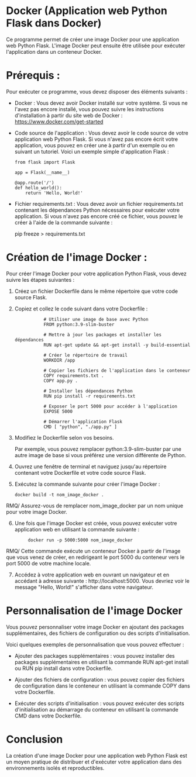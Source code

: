 
# Docker (Application web Python Flask dans Docker)


Ce programme permet de créer une image Docker pour une application web Python Flask. L'image Docker peut ensuite être utilisée pour exécuter l'application dans un conteneur Docker.

# Prérequis :

Pour exécuter ce programme, vous devez disposer des éléments suivants :

- Docker : Vous devez avoir Docker installé sur votre système. Si vous ne l'avez pas encore installé, vous pouvez suivre les instructions d'installation à partir du site web de Docker : https://www.docker.com/get-started

- Code source de l'application : Vous devez avoir le code source de votre application web Python Flask. Si vous n'avez pas encore écrit votre application, vous pouvez en créer une à partir d'un exemple ou en suivant un tutoriel. Voici un exemple simple d'application Flask :

      from flask import Flask

      app = Flask(__name__)

      @app.route('/')
      def hello_world():
          return 'Hello, World!'
          
- Fichier requirements.txt : Vous devez avoir un fichier requirements.txt contenant les dépendances Python nécessaires pour exécuter votre application. Si vous n'avez pas encore créé ce fichier, vous pouvez le créer à l'aide de la commande suivante :

    pip freeze > requirements.txt

# Création de l'image Docker :

Pour créer l'image Docker pour votre application Python Flask, vous devez suivre les étapes suivantes :

1. Créez un fichier Dockerfile dans le même répertoire que votre code source Flask.

2. Copiez et collez le code suivant dans votre Dockerfile :



                  # Utiliser une image de base avec Python
                  FROM python:3.9-slim-buster

                  # Mettre à jour les packages et installer les dépendances
                  RUN apt-get update && apt-get install -y build-essential

                  # Créer le répertoire de travail
                  WORKDIR /app

                  # Copier les fichiers de l'application dans le conteneur
                  COPY requirements.txt .
                  COPY app.py .

                  # Installer les dépendances Python
                  RUN pip install -r requirements.txt

                  # Exposer le port 5000 pour accéder à l'application
                  EXPOSE 5000

                  # Démarrer l'application Flask
                  CMD [ "python", "./app.py" ]
      
3. Modifiez le Dockerfile selon vos besoins. 

   Par exemple, vous pouvez remplacer python:3.9-slim-buster par une autre image de base si vous préférez une version différente de Python.

4. Ouvrez une fenêtre de terminal et naviguez jusqu'au répertoire contenant votre Dockerfile et votre code source Flask.

5. Exécutez la commande suivante pour créer l'image Docker :


       docker build -t nom_image_docker .
  
  RMQ/ Assurez-vous de remplacer nom_image_docker par un nom unique pour votre image Docker.

6. Une fois que l'image Docker est créée, vous pouvez exécuter votre application web en utilisant la commande suivante :

            docker run -p 5000:5000 nom_image_docker
  
 RMQ/ Cette commande exécute un conteneur Docker à partir de l'image que vous venez de créer,
  en redirigeant le port 5000 du conteneur vers le port 5000 de votre machine locale.

7. Accédez à votre application web en ouvrant un navigateur et en accédant à adresse suivante :
 http://localhost:5000. Vous devriez voir le message "Hello, World!" s'afficher dans votre navigateur.

# Personnalisation de l'image Docker
  
  Vous pouvez personnaliser votre image Docker en ajoutant des packages supplémentaires, des fichiers de configuration ou des scripts d'initialisation.

  Voici quelques exemples de personnalisation que vous pouvez effectuer :

- Ajouter des packages supplémentaires : vous pouvez installer des packages supplémentaires en utilisant la commande RUN apt-get install ou RUN pip install dans votre   Dockerfile.


- Ajouter des fichiers de configuration : vous pouvez copier des fichiers de configuration dans le conteneur en utilisant la commande COPY dans votre Dockerfile.


- Exécuter des scripts d'initialisation : vous pouvez exécuter des scripts d'initialisation au démarrage du conteneur en utilisant la commande CMD dans votre    Dockerfile.


# Conclusion
   La création d'une image Docker pour une application web Python Flask est un moyen pratique de distribuer et d'exécuter votre application dans des environnements isolés et reproductibles.
